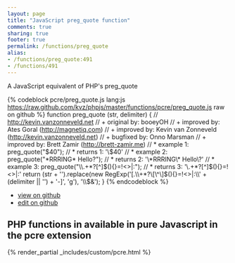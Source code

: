 ```yaml
---
layout: page
title: "JavaScript preg_quote function"
comments: true
sharing: true
footer: true
permalink: /functions/preg_quote
alias:
- /functions/preg_quote:491
- /functions/491
---
```

<!-- Generated by Rakefile:build -->
A JavaScript equivalent of PHP's preg_quote

{% codeblock pcre/preg_quote.js lang:js https://raw.github.com/kvz/phpjs/master/functions/pcre/preg_quote.js raw on github %}
function preg_quote (str, delimiter) {
    // http://kevin.vanzonneveld.net
    // +   original by: booeyOH
    // +   improved by: Ates Goral (http://magnetiq.com)
    // +   improved by: Kevin van Zonneveld (http://kevin.vanzonneveld.net)
    // +   bugfixed by: Onno Marsman
    // +   improved by: Brett Zamir (http://brett-zamir.me)
    // *     example 1: preg_quote("$40");
    // *     returns 1: '\$40'
    // *     example 2: preg_quote("*RRRING* Hello?");
    // *     returns 2: '\*RRRING\* Hello\?'
    // *     example 3: preg_quote("\\.+*?[^]$(){}=!<>|:");
    // *     returns 3: '\\\.\+\*\?\[\^\]\$\(\)\{\}\=\!\<\>\|\:'
    return (str + '').replace(new RegExp('[.\\\\+*?\\[\\^\\]$(){}=!<>|:\\' + (delimiter || '') + '-]', 'g'), '\\$&');
}
{% endcodeblock %}

 - [view on github](https://github.com/kvz/phpjs/blob/master/functions/pcre/preg_quote.js)
 - [edit on github](https://github.com/kvz/phpjs/edit/master/functions/pcre/preg_quote.js)

## PHP functions in available in pure Javascript in the pcre extension
{% render_partial _includes/custom/pcre.html %}
